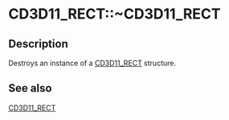 # CD3D11_RECT::~CD3D11_RECT

## Description

Destroys an instance of a [CD3D11_RECT](https://learn.microsoft.com/windows/win32/api/d3d11/ns-d3d11-cd3d11_rect) structure.

## See also

[CD3D11_RECT](https://learn.microsoft.com/windows/win32/api/d3d11/ns-d3d11-cd3d11_rect)